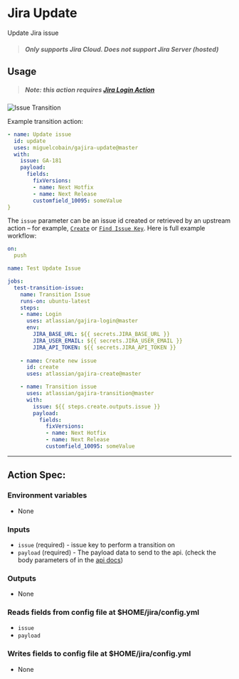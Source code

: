 # Jira Update
Update Jira issue

> ##### Only supports Jira Cloud. Does not support Jira Server (hosted)

## Usage

> ##### Note: this action requires [Jira Login Action](https://github.com/marketplace/actions/jira-login)

![Issue Transition](../assets/example.gif?raw=true)

Example transition action:

```yaml
- name: Update issue
  id: update
  uses: miguelcobain/gajira-update@master
  with:
    issue: GA-181
    payload:
      fields:
        fixVersions:
        - name: Next Hotfix
        - name: Next Release
        customfield_10095: someValue
}
```

The `issue` parameter can be an issue id created or retrieved by an upstream action – for example, [`Create`](https://github.com/marketplace/actions/jira-create) or [`Find Issue Key`](https://github.com/marketplace/actions/jira-find). Here is full example workflow:

```yaml
on:
  push

name: Test Update Issue

jobs:
  test-transition-issue:
    name: Transition Issue
    runs-on: ubuntu-latest
    steps:
    - name: Login
      uses: atlassian/gajira-login@master
      env:
        JIRA_BASE_URL: ${{ secrets.JIRA_BASE_URL }}
        JIRA_USER_EMAIL: ${{ secrets.JIRA_USER_EMAIL }}
        JIRA_API_TOKEN: ${{ secrets.JIRA_API_TOKEN }}
        
    - name: Create new issue
      id: create
      uses: atlassian/gajira-create@master

    - name: Transition issue
      uses: atlassian/gajira-transition@master
      with:
        issue: ${{ steps.create.outputs.issue }}
        payload:
          fields:
            fixVersions:
            - name: Next Hotfix
            - name: Next Release
            customfield_10095: someValue
```
----
## Action Spec:

### Environment variables
- None

### Inputs
- `issue` (required) - issue key to perform a transition on
- `payload` (required) - The payload data to send to the api. (check the body parameters of in the [api docs](https://developer.atlassian.com/cloud/jira/platform/rest/v3/api-group-issues/#api-rest-api-3-issue-issueidorkey-put))

### Outputs
- None

### Reads fields from config file at $HOME/jira/config.yml
- `issue`
- `payload`

### Writes fields to config file at $HOME/jira/config.yml
- None